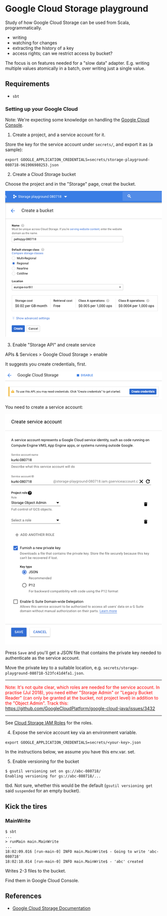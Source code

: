 # Google Cloud Storage playground

Study of how Google Cloud Storage can be used from Scala, programmatically.

- writing
- watching for changes
- extracting the history of a key
- access rights; can we restrict access by bucket?

The focus is on features needed for a "slow data" adapter. E.g. writing multiple values atomically in a batch, over writing just a single value.


## Requirements

- `sbt`

### Setting up your Google Cloud 

Note: We're expecting some knowledge on handling the [Google Cloud Console](https://console.cloud.google.com/).

1. Create a project, and a service account for it.

  Store the key for the service account under `secrets/`, and export it as (a sample):
  
  `export GOOGLE_APPLICATION_CREDENTIALS=secrets/storage-playground-080718-961906980253.json 
  `

2. Create a Cloud Storage bucket

  Choose the project and in the "Storage" page, creat the bucket.
  
  ![](.images/create-bucket.png)  

3. Enable "Storage API" and create service

  APIs & Services > Google Cloud Storage > enable
  
  It suggests you create credentials, first.
  
  ![](.images/create-credentials1.png)

  You need to create a service account:

  ![](.images/create-service-account.png)

  Press `Save` and you'll get a JSON file that contains the private key needed to authenticate as the service account.
  
  Move the private key to a suitable location, e.g. `secrets/storage-playground-080718-523fc41d4fa1.json`.

  ---

  <font color=red>Note: It's not quite clear, which roles are needed for the service account. In practise (Jul 2018), you need either "Storage Admin" or "Legacy Bucket Reader" (can only be granted at the bucket, not project level) in addition to the "Object Admin". Track this: https://github.com/GoogleCloudPlatform/google-cloud-java/issues/3432
  </font>  

  ---

  See [Cloud Storage IAM Roles](https://cloud.google.com/storage/docs/access-control/iam-roles) for the roles.
  
4. Expose the service account key via an environment variable.

  `export GOOGLE_APPLICATION_CREDENTIALS=secrets/<your-key>.json`

  In the instructions below, we assume you have this env.var. set.  

5. Enable versioning for the bucket

  ```
  $ gsutil versioning set on gs://abc-080718/
  Enabling versioning for gs://abc-080718/...
  ```

  tbd. Not sure, whether this would be the default (`gsutil versioning get` said `suspended` for an empty bucket).


  
## Kick the tires  

### MainWrite

```
$ sbt 
...
> runMain main.MainWrite
...
18:02:09.016 [run-main-0] INFO main.MainWrite$ - Going to write 'abc-080718'
18:02:10.014 [run-main-0] INFO main.MainWrite$ - 'abc' created
```

Writes 2-3 files to the bucket.

Find them in Google Cloud Console.

<!--
### MainWatch

<font color=red>There does not seem to be a way to observe changes to Google Cloud Datastore, in a streamed way.</font>

This would still be fine - we can do e.g. once a second polling for new information, using the "cursor" mechanism. 


### History

<font color=red>Something mentioned "version" information, but in practise it does not seem to be there. If we cannot read the history of the data store, we don't get auditing. Less incentive to use Google Cloud Datastore. 
</font>

We could bypass this by simply storing the events in the Datastore, never writing over the existing stuff. But it deviates the view seen natively in the store from the abstraction it's providing. It doesn't feel right.


### Authentication

tbd.

### MainDelete

tbd.
-->

## References

- [Google Cloud Storage Documentation](https://cloud.google.com/storage/docs/)
  